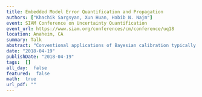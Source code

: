 ```yaml
---
title: Embedded Model Error Quantification and Propagation
authors: ["Khachik Sargsyan, Xun Huan, Habib N. Najm"]
event: SIAM Conference on Uncertainty Quantification
event_url: https://www.siam.org/conferences/cm/conference/uq18
location: Anaheim, CA
summary: Talk
abstract: "Conventional applications of Bayesian calibration typically assume the model replicates the true mechanism behind data generation. However, this idealization is often not achieved in practice, and computational models frequently carry different physical parameterizations and assumptions than the underlying `truth'. Ignoring model errors can  then lead to overconfident calibrations and predictions around values that are, in fact, biased. Most statistical methods for bias correction are specific to observable quantities, do not retain physical constraints in subsequent predictions, and experience identifiability challenges in distinguishing between data noise and model error. We develop a general Bayesian framework for non-intrusive \emph{embedded} model correction that addresses some of these difficulties, by inserting a stochastic correction to the model input parameters. The physical inputs and correction parameters are then simultaneously inferred. With a polynomial chaos characterization of the correction term, the approach allows efficient quantification, propagation, and decomposition of uncertainty that includes contributions from data noise, parameter posterior uncertainty, and model error. We demonstrate the key strengths of this method on both synthetic examples and realistic engineering applications."
date: "2018-04-19"
publishDate: "2018-04-19"
tags:  []
all_day:  false
featured:  false
math:  true
url_pdf: ""
---
```

